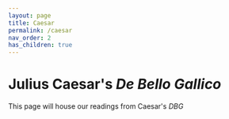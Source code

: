 ```yaml
---
layout: page
title: Caesar
permalink: /caesar
nav_order: 2
has_children: true
---
```


# Julius Caesar's *De Bello Gallico* 


This page will house our readings from Caesar's _DBG_
